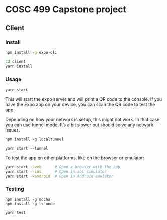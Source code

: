 # COSC 499 Capstone project



## Client

### Install

```bash
npm install -g expo-cli

cd client
yarn install
```

### Usage

```
yarn start
```

This will start the expo server and will print a QR code to the console. If you have the Expo app on your device, you can scan the QR code to test the app.

Depending on how your network is setup, this might not work. In that case you can use tunnel mode. It’s a bit slower but should solve any network issues.

```
npm install -g localtunnel

yarn start --tunnel
```

To test the app on other platforms, like on the browser or emulator:

```bash
yarn start --web      # Open a browser with the app
yarn start --ios      # Open in ios simulator
yarn start --android  # Open in Android emulator
```

### Testing

```
npm install -g mocha
npm install -g ts-node

yarn test
```

